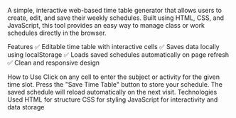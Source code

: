 A simple, interactive web-based time table generator that allows users to create, edit, and save their weekly schedules. Built using HTML, CSS, and JavaScript, this tool provides an easy way to manage class or work schedules directly in the browser.

Features
✅ Editable time table with interactive cells
✅ Saves data locally using localStorage
✅ Loads saved schedules automatically on page refresh
✅ Clean and responsive design

How to Use
Click on any cell to enter the subject or activity for the given time slot.
Press the "Save Time Table" button to store your schedule.
The saved schedule will reload automatically on the next visit.
Technologies Used
HTML for structure
CSS for styling
JavaScript for interactivity and data storage

